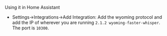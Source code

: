 Using it in Home Assistant
* Settings->Integrations->Add Integration: Add the wyoming protocol and add the IP of wherever you are running `2.1.2 wyoming-faster-whisper`. The port is `10300`.